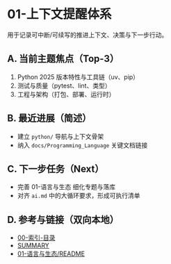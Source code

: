 # 01-上下文提醒体系

用于记录可中断/可续写的推进上下文、决策与下一步行动。

## A. 当前主题焦点（Top-3）

1. Python 2025 版本特性与工具链（uv、pip）
2. 测试与质量（pytest、lint、类型）
3. 工程与架构（打包、部署、运行时）

## B. 最近进展（简述）

- 建立 `python/` 导航与上下文骨架
- 纳入 `docs/Programming_Language` 关键文档链接

## C. 下一步任务（Next）

- 完善 01-语言与生态 细化专题与落库
- 对齐 `ai.md` 中的大循环要求，形成可执行清单

## D. 参考与链接（双向本地）

- [00-索引-目录](../../python/00-索引-目录.md)
- [SUMMARY](../../python/SUMMARY.md)
- [01-语言与生态/README](../../python/01-语言与生态/README.md)
